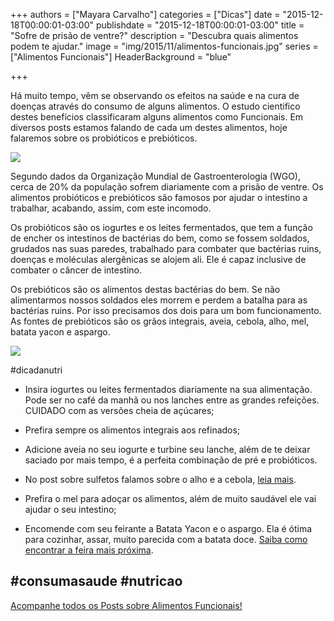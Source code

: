 +++
authors = ["Mayara Carvalho"]
categories = ["Dicas"]
date = "2015-12-18T00:00:01-03:00"
publishdate = "2015-12-18T00:00:01-03:00"
title = "Sofre de prisão de ventre?"
description = "Descubra quais alimentos podem te ajudar."
image = "img/2015/11/alimentos-funcionais.jpg"
series = ["Alimentos Funcionais"]
  HeaderBackground = "blue"

+++

Há muito tempo, vêm se observando os efeitos na saúde e na cura de doenças através do consumo de alguns alimentos. O estudo cientifico destes benefícios classificaram alguns alimentos como Funcionais. Em diversos posts estamos falando de cada um destes alimentos, hoje falaremos sobre os probióticos e prebióticos.

![](https://s3-sa-east-1.amazonaws.com/blog.autoconexao.org.br/img/2015/12/intestino.jpg)

Segundo dados da Organização Mundial de Gastroenterologia (WGO), cerca de 20% da população sofrem diariamente com a prisão de ventre. Os alimentos probióticos e prebióticos são famosos por ajudar o intestino a trabalhar, acabando, assim, com este incomodo.

Os probióticos são os iogurtes e os leites fermentados, que tem a função de encher os intestinos de bactérias do bem, como se fossem soldados, grudados nas suas paredes, trabalhado para combater que bactérias ruins, doenças e moléculas alergênicas se alojem ali. Ele é capaz inclusive de combater o câncer de intestino.

Os prebióticos são os alimentos destas bactérias do bem. Se não alimentarmos nossos soldados eles morrem e perdem a batalha para as bactérias ruins. Por isso precisamos dos dois para um bom funcionamento. As fontes de prebióticos são os grãos integrais, aveia, cebola, alho, mel, batata yacon e aspargo.

![](https://s3-sa-east-1.amazonaws.com/blog.autoconexao.org.br/img/2015/12/probioticos-e-prebioticos.jpg)


#dicadanutri

- Insira iogurtes ou leites fermentados diariamente na sua alimentação. Pode ser no café da manhã ou nos lanches entre as grandes refeições. CUIDADO com as versões cheia de açúcares;

- Prefira sempre os alimentos integrais aos refinados;

- Adicione aveia no seu iogurte e turbine seu lanche, além de te deixar saciado por mais tempo, é a perfeita combinação de pré e probióticos.

- No post sobre sulfetos falamos sobre o alho e a cebola, [leia mais][8961a568].

  [8961a568]: http://blog.autoconexao.org.br/post/2015/11/alimentos-funcionais-sulfetos/ "Sulfetos - Alho e Cebola"

- Prefira o mel para adoçar os alimentos, além de muito saudável ele vai ajudar o seu intestino;

- Encomende com seu feirante a Batata Yacon e o aspargo. Ela é ótima para cozinhar, assar, muito parecida com a batata doce. [Saiba como encontrar a feira mais próxima][3057c84f].

  [3057c84f]: http://blog.autoconexao.org.br/post/2015/08/dia-de-feira/ "Feira Orgânica"


## #consumasaude  #nutricao


[Acompanhe todos os Posts sobre Alimentos Funcionais!][d73a921a]

  [d73a921a]: http://blog.autoconexao.org.br/series/alimentos-funcionais/ "Alimentos Funcionais"
